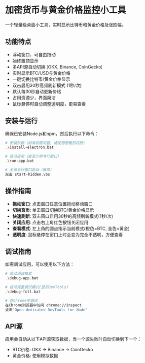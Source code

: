 # 加密货币与黄金价格监控小工具

一个轻量级桌面小工具，实时显示比特币和黄金价格及涨跌幅。

## 功能特点

- 浮动窗口，可自由拖动
- 始终置顶显示
- 多API源自动切换 (OKX, Binance, CoinGecko)
- 实时显示BTC/USD与黄金价格
- 一键切换比特币/黄金价格显示
- 双击启用30秒高频刷新模式 (1秒/次)
- 默认每30秒自动更新价格
- 占用资源少，界面简洁
- 鼠标悬停时自动调整透明度，更易查看

## 安装与运行

确保已安装Node.js和npm，然后执行以下命令：

```bash
# 安装依赖（如有权限问题，请使用管理员权限）
.\install-electron.bat

# 启动应用（会显示命令行窗口）
.\run-app.bat

# 无命令行窗口启动（推荐）
双击 start-hidden.vbs
```

## 操作指南

- **拖动窗口**: 点击窗口任意位置拖动移动窗口
- **切换货币**: 单击窗口切换BTC/黄金价格显示
- **快速刷新**: 双击窗口启用30秒的高频刷新模式(1秒/次)
- **关闭应用**: 点击右上角红色按钮关闭应用
- **查看模式**: 左上角的圆点指示当前模式(橙色=BTC, 金色=黄金)
- **透明度**: 鼠标悬停在窗口上时会变为完全不透明，方便查看

## 调试指南

如需调试应用，可以使用以下方法：

```bash
# 启动调试模式
.\debug-app.bat

# 启动完整调试模式(显示DevTools)
.\debug-full.bat

# 在Chrome中调试
在Chrome浏览器中访问 chrome://inspect
点击"Open dedicated DevTools for Node"
```

## API源

应用会自动从以下API源获取数据，当一个源失败时自动切换到下一个：

- BTC价格: OKX → Binance → CoinGecko
- 黄金价格: 使用模拟数据 